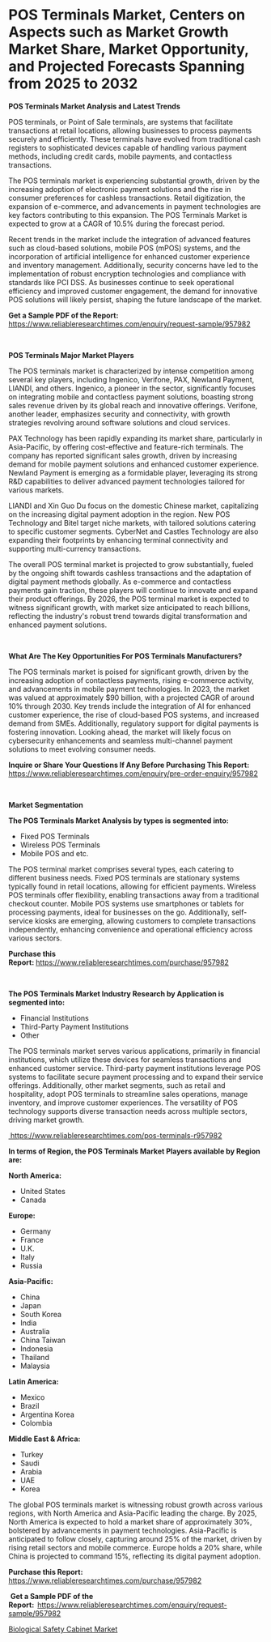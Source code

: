 <p><h1>POS Terminals Market, Centers on Aspects such as Market Growth Market Share, Market Opportunity, and Projected Forecasts Spanning from 2025 to 2032</h1></p><p><strong>POS Terminals Market Analysis and Latest Trends</strong></p>
<p><p>POS terminals, or Point of Sale terminals, are systems that facilitate transactions at retail locations, allowing businesses to process payments securely and efficiently. These terminals have evolved from traditional cash registers to sophisticated devices capable of handling various payment methods, including credit cards, mobile payments, and contactless transactions.</p><p>The POS terminals market is experiencing substantial growth, driven by the increasing adoption of electronic payment solutions and the rise in consumer preferences for cashless transactions. Retail digitization, the expansion of e-commerce, and advancements in payment technologies are key factors contributing to this expansion. The POS Terminals Market is expected to grow at a CAGR of 10.5% during the forecast period. </p><p>Recent trends in the market include the integration of advanced features such as cloud-based solutions, mobile POS (mPOS) systems, and the incorporation of artificial intelligence for enhanced customer experience and inventory management. Additionally, security concerns have led to the implementation of robust encryption technologies and compliance with standards like PCI DSS. As businesses continue to seek operational efficiency and improved customer engagement, the demand for innovative POS solutions will likely persist, shaping the future landscape of the market.</p></p>
<p><strong>Get a Sample PDF of the Report:&nbsp;</strong> <a href="https://www.reliableresearchtimes.com/enquiry/request-sample/957982?utm_campaign=3584&utm_medium=2&utm_source=Github&utm_content=ia&utm_term=09042025&utm_id=pos-terminals">https://www.reliableresearchtimes.com/enquiry/request-sample/957982</a></p>
<p>&nbsp;</p>
<p><strong>POS Terminals Major Market Players</strong></p>
<p><p>The POS terminals market is characterized by intense competition among several key players, including Ingenico, Verifone, PAX, Newland Payment, LIANDI, and others. Ingenico, a pioneer in the sector, significantly focuses on integrating mobile and contactless payment solutions, boasting strong sales revenue driven by its global reach and innovative offerings. Verifone, another leader, emphasizes security and connectivity, with growth strategies revolving around software solutions and cloud services.</p><p>PAX Technology has been rapidly expanding its market share, particularly in Asia-Pacific, by offering cost-effective and feature-rich terminals. The company has reported significant sales growth, driven by increasing demand for mobile payment solutions and enhanced customer experience. Newland Payment is emerging as a formidable player, leveraging its strong R&D capabilities to deliver advanced payment technologies tailored for various markets.</p><p>LIANDI and Xin Guo Du focus on the domestic Chinese market, capitalizing on the increasing digital payment adoption in the region. New POS Technology and Bitel target niche markets, with tailored solutions catering to specific customer segments. CyberNet and Castles Technology are also expanding their footprints by enhancing terminal connectivity and supporting multi-currency transactions.</p><p>The overall POS terminal market is projected to grow substantially, fueled by the ongoing shift towards cashless transactions and the adaptation of digital payment methods globally. As e-commerce and contactless payments gain traction, these players will continue to innovate and expand their product offerings. By 2026, the POS terminal market is expected to witness significant growth, with market size anticipated to reach billions, reflecting the industry's robust trend towards digital transformation and enhanced payment solutions.</p></p>
<p>&nbsp;</p>
<p><strong>What Are The Key Opportunities For POS Terminals Manufacturers?</strong></p>
<p><p>The POS terminals market is poised for significant growth, driven by the increasing adoption of contactless payments, rising e-commerce activity, and advancements in mobile payment technologies. In 2023, the market was valued at approximately $90 billion, with a projected CAGR of around 10% through 2030. Key trends include the integration of AI for enhanced customer experience, the rise of cloud-based POS systems, and increased demand from SMEs. Additionally, regulatory support for digital payments is fostering innovation. Looking ahead, the market will likely focus on cybersecurity enhancements and seamless multi-channel payment solutions to meet evolving consumer needs.</p></p>
<p><strong>Inquire or Share Your Questions If Any Before Purchasing This Report:</strong> <a href="https://www.reliableresearchtimes.com/enquiry/pre-order-enquiry/957982?utm_campaign=3584&utm_medium=2&utm_source=Github&utm_content=ia&utm_term=09042025&utm_id=pos-terminals">https://www.reliableresearchtimes.com/enquiry/pre-order-enquiry/957982</a></p>
<p>&nbsp;</p>
<p><strong>Market Segmentation</strong></p>
<p><strong>The POS Terminals Market Analysis by types is segmented into:</strong></p>
<p><ul><li>Fixed POS Terminals</li><li>Wireless POS Terminals</li><li>Mobile POS and etc.</li></ul></p>
<p><p>The POS terminal market comprises several types, each catering to different business needs. Fixed POS terminals are stationary systems typically found in retail locations, allowing for efficient payments. Wireless POS terminals offer flexibility, enabling transactions away from a traditional checkout counter. Mobile POS systems use smartphones or tablets for processing payments, ideal for businesses on the go. Additionally, self-service kiosks are emerging, allowing customers to complete transactions independently, enhancing convenience and operational efficiency across various sectors.</p></p>
<p><strong>Purchase this Report:&nbsp;</strong><a href="https://www.reliableresearchtimes.com/purchase/957982?utm_campaign=3584&utm_medium=2&utm_source=Github&utm_content=ia&utm_term=09042025&utm_id=pos-terminals">https://www.reliableresearchtimes.com/purchase/957982</a></p>
<p>&nbsp;</p>
<p><strong>The POS Terminals Market Industry Research by Application is segmented into:</strong></p>
<p><ul><li>Financial Institutions</li><li>Third-Party Payment Institutions</li><li>Other</li></ul></p>
<p><p>The POS terminals market serves various applications, primarily in financial institutions, which utilize these devices for seamless transactions and enhanced customer service. Third-party payment institutions leverage POS systems to facilitate secure payment processing and to expand their service offerings. Additionally, other market segments, such as retail and hospitality, adopt POS terminals to streamline sales operations, manage inventory, and improve customer experiences. The versatility of POS technology supports diverse transaction needs across multiple sectors, driving market growth.</p></p>
<p><a href="https://www.reliableresearchtimes.com/pos-terminals-r957982?utm_campaign=3584&utm_medium=2&utm_source=Github&utm_content=ia&utm_term=09042025&utm_id=pos-terminals">&nbsp;https://www.reliableresearchtimes.com/pos-terminals-r957982</a></p>
<p><strong>In terms of Region, the POS Terminals Market Players available by Region are:</strong></p>
<p>
    <p> <strong> North America: </strong>
        <ul>
            <li>United States</li>
            <li>Canada</li>
        </ul>
        </p> 
    <p> <strong> Europe: </strong>
        <ul>
            <li>Germany</li>
            <li>France</li>
            <li>U.K.</li>
            <li>Italy</li>
            <li>Russia</li>
        </ul>
        </p> 
    <p> <strong> Asia-Pacific: </strong>
        <ul>
            <li>China</li>
            <li>Japan</li>
            <li>South Korea</li>
            <li>India</li>
            <li>Australia</li>
            <li>China Taiwan</li>
            <li>Indonesia</li>
            <li>Thailand</li>
            <li>Malaysia</li>
        </ul>
        </p> 
    <p> <strong> Latin America: </strong>
        <ul>
            <li>Mexico</li>
            <li>Brazil</li>
            <li>Argentina Korea</li>
            <li>Colombia</li>
        </ul>
        </p> 
    <p> <strong> Middle East & Africa: </strong>
        <ul>
            <li>Turkey</li>
            <li>Saudi</li>
            <li>Arabia</li>
            <li>UAE</li>
            <li>Korea</li>
        </ul>
    </p>
    </p>
<p><p>The global POS terminals market is witnessing robust growth across various regions, with North America and Asia-Pacific leading the charge. By 2025, North America is expected to hold a market share of approximately 30%, bolstered by advancements in payment technologies. Asia-Pacific is anticipated to follow closely, capturing around 25% of the market, driven by rising retail sectors and mobile commerce. Europe holds a 20% share, while China is projected to command 15%, reflecting its digital payment adoption.</p></p>
<p><strong>Purchase this Report: </strong><a href="https://www.reliableresearchtimes.com/purchase/957982?utm_campaign=3584&utm_medium=2&utm_source=Github&utm_content=ia&utm_term=09042025&utm_id=pos-terminals">https://www.reliableresearchtimes.com/purchase/957982</a></p>
<p>&nbsp;<strong>Get a Sample PDF of the Report:&nbsp;&nbsp;</strong><a href="https://www.reliableresearchtimes.com/enquiry/request-sample/957982?utm_campaign=3584&utm_medium=2&utm_source=Github&utm_content=ia&utm_term=09042025&utm_id=pos-terminals">https://www.reliableresearchtimes.com/enquiry/request-sample/957982</a></p>
<p><strong></strong></p>
<p><p><a href="https://github.com/siertnamba7u/Market-Research-Report-List-1/blob/main/biological-safety-cabinet-market.md?utm_campaign=3584&utm_medium=2&utm_source=Github&utm_content=ia&utm_term=09042025&utm_id=pos-terminals">Biological Safety Cabinet Market</a></p></p>